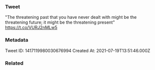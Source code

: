 ### Tweet
"The threatening past that you have never dealt with might be the threatening future; it might be the threatening present" https://t.co/VURJ2nMLw5

### Metadata
Tweet ID: 1417119980030676994
Created At: 2021-07-19T13:51:46.000Z

### Related

